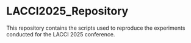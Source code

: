 # LACCI2025_Repository
This repository contains the scripts used to reproduce the experiments conducted for the LACCI 2025 conference.
